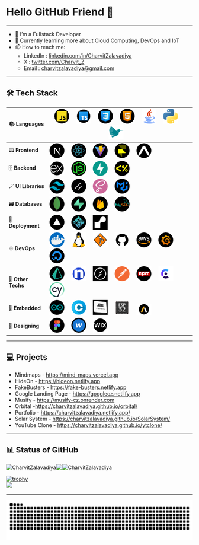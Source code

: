 # Hello GitHub Friend 👋

***

- 🔭 I’m a Fullstack Developer
- 🌱 Currently learning more about Cloud Computing, DevOps and IoT
- 📫 How to reach me:
  - LinkedIn : <a href='https://www.linkedin.com/in/charvit-zalavadiya-1b34b3243/'>linkedin.com/in/CharvitZalavadiya</a>
  - X : <a href='https://twitter.com/Charvit_Z'>twitter.com/Charvit_Z</a>
  - Email : charvitzalavadiya@gmail.com

***

## 🛠 Tech Stack

| 📚 **Languages**  | <img src="javascript.png" width='40px' heigth='20px'>&nbsp;&nbsp;&nbsp;&nbsp;&nbsp;<img src="typescript.png" width='40px' heigth='20px'>&nbsp;&nbsp;&nbsp;&nbsp;&nbsp;<img src="css.png" width='40px' heigth='20px'>&nbsp;&nbsp;&nbsp;&nbsp;&nbsp;<img src="html.png" width='40px' heigth='20px'>&nbsp;&nbsp;&nbsp;&nbsp;&nbsp;<img src="java.png" width='40px' heigth='20px'>&nbsp;&nbsp;&nbsp;&nbsp;&nbsp;<img src="python.png" width='40px' heigth='20px'>&nbsp;&nbsp;&nbsp;&nbsp;&nbsp;<img src="latex.png" width='40px' heigth='20px'>&nbsp;&nbsp;&nbsp;&nbsp;&nbsp; |
|-------------------|---|
| 📟 **Frontend**   | <img src="next.png" width='40px' heigth='20px'>&nbsp;&nbsp;&nbsp;&nbsp;&nbsp;<img src="react.png" width='40px' heigth='20px'>&nbsp;&nbsp;&nbsp;&nbsp;&nbsp;<img src="vite.png" width='40px' heigth='20px'>&nbsp;&nbsp;&nbsp;&nbsp;&nbsp;<img src="framer.png" width='40px' heigth='20px'>&nbsp;&nbsp;&nbsp;&nbsp;&nbsp;<img src="expo.png" width='40px' heigth='20px'>&nbsp;&nbsp;&nbsp;&nbsp;&nbsp; |
| 🗄️ **Backend**     | <img src="express-js.png" width='40px' heigth='20px'>&nbsp;&nbsp;&nbsp;&nbsp;&nbsp;<img src="node-js.png" width='40px' heigth='20px'>&nbsp;&nbsp;&nbsp;&nbsp;&nbsp;<img src="fastapi.png" width='40px' heigth='20px'>&nbsp;&nbsp;&nbsp;&nbsp;&nbsp;<img src="ejs.png" width='40px' heigth='20px'>&nbsp;&nbsp;&nbsp;&nbsp;&nbsp; |
| 🪄 **UI Libraries**| <img src="tailwind-css.png" width='40px' heigth='20px'>&nbsp;&nbsp;&nbsp;&nbsp;&nbsp;<img src="shadcn.png" width='40px' heigth='20px'>&nbsp;&nbsp;&nbsp;&nbsp;&nbsp;<img src="sass (1).png" width='40px' heigth='20px'>&nbsp;&nbsp;&nbsp;&nbsp;&nbsp;<img src="mui.png" width='40px' heigth='20px'>&nbsp;&nbsp;&nbsp;&nbsp;&nbsp; |
| 🗃️ **Databases**  | <img src="mongo.png" width='40px' heigth='20px'>&nbsp;&nbsp;&nbsp;&nbsp;&nbsp;<img src="supabase.png" width='40px' heigth='20px'>&nbsp;&nbsp;&nbsp;&nbsp;&nbsp;<img src="firebase.png" width='40px' heigth='20px'>&nbsp;&nbsp;&nbsp;&nbsp;&nbsp;<img src="mysql.png" width='40px' heigth='20px'>&nbsp;&nbsp;&nbsp;&nbsp;&nbsp; |
| 🛫 **Deployment**     | <img src="vercel.png" width='40px' heigth='20px'>&nbsp;&nbsp;&nbsp;&nbsp;&nbsp;<img src="netlify.png" width='40px' heigth='20px'>&nbsp;&nbsp;&nbsp;&nbsp;&nbsp;<img src="render.png" width='40px' heigth='20px'>&nbsp;&nbsp;&nbsp;&nbsp;&nbsp; |
| ♾️ **DevOps**     | <img src="docker.png" width='40px' heigth='20px'>&nbsp;&nbsp;&nbsp;&nbsp;&nbsp;<img src="linux.png" width='40px' heigth='20px'>&nbsp;&nbsp;&nbsp;&nbsp;&nbsp;<img src="git.png" width='40px' heigth='20px'>&nbsp;&nbsp;&nbsp;&nbsp;&nbsp;<img src="github.png" width='40px' heigth='20px'>&nbsp;&nbsp;&nbsp;&nbsp;&nbsp;<img src="aws.png" width='40px' heigth='20px'>&nbsp;&nbsp;&nbsp;&nbsp;&nbsp;<img src="grafana.png" width='40px' heigth='20px'>&nbsp;&nbsp;&nbsp;&nbsp;&nbsp;<img src="digitalOcean.png" width='40px' heigth='20px'>&nbsp;&nbsp;&nbsp;&nbsp;&nbsp; |
| 🤖 **Other Techs** | <img src="prisma.png" width='40px' heigth='20px'>&nbsp;&nbsp;&nbsp;&nbsp;&nbsp;<img src="ngrok.png" width='40px' heigth='20px'>&nbsp;&nbsp;&nbsp;&nbsp;&nbsp;<img src="socketio.png" width='40px' heigth='20px'>&nbsp;&nbsp;&nbsp;&nbsp;&nbsp;<img src="postman-api.png" width='40px' heigth='20px'>&nbsp;&nbsp;&nbsp;&nbsp;&nbsp;<img src="npm.png" width='40px' heigth='20px'>&nbsp;&nbsp;&nbsp;&nbsp;&nbsp;<img src="clerk.png" width='40px' heigth='20px'>&nbsp;&nbsp;&nbsp;&nbsp;&nbsp;<img src="cypress.png" width='40px' heigth='20px'>&nbsp;&nbsp;&nbsp;&nbsp;&nbsp; |
| 🦾 **Embedded**  | <img src="arduino.png" width='40px' heigth='20px'>&nbsp;&nbsp;&nbsp;&nbsp;&nbsp;<img src="c.png" width='40px' heigth='20px'>&nbsp;&nbsp;&nbsp;&nbsp;&nbsp;<img src="atmega.png" width='40px' heigth='20px'>&nbsp;&nbsp;&nbsp;&nbsp;&nbsp;<img src="esp32.png" width='40px' heigth='20px'>&nbsp;&nbsp;&nbsp;&nbsp;&nbsp;<img src="ansys1.png" width='40px' heigth='20px'>&nbsp;&nbsp;&nbsp;&nbsp;&nbsp; |
| 🎨 **Designing**  | <img src="figma.png" width='40px' heigth='20px'>&nbsp;&nbsp;&nbsp;&nbsp;&nbsp;<img src="webflow.png" width='40px' heigth='20px'>&nbsp;&nbsp;&nbsp;&nbsp;&nbsp;<img src="wix.png" width='40px' heigth='20px'>&nbsp;&nbsp;&nbsp;&nbsp;&nbsp; |

<!-- #### 📚 Languages
<img src="javascript.png" width='40px' heigth='20px'>&nbsp;&nbsp;&nbsp;&nbsp;&nbsp;
<img src="typescript.png" width='40px' heigth='20px'>&nbsp;&nbsp;&nbsp;&nbsp;&nbsp;
<img src="css.png" width='40px' heigth='20px'>&nbsp;&nbsp;&nbsp;&nbsp;&nbsp;
<img src="html.png" width='40px' heigth='20px'>&nbsp;&nbsp;&nbsp;&nbsp;&nbsp;
<img src="java.png" width='40px' heigth='20px'>&nbsp;&nbsp;&nbsp;&nbsp;&nbsp;
<img src="python.png" width='40px' heigth='20px'>&nbsp;&nbsp;&nbsp;&nbsp;&nbsp;
<img src="c.png" width='40px' heigth='20px'>&nbsp;&nbsp;&nbsp;&nbsp;&nbsp;
<img src="latex.png" width='40px' heigth='20px'>&nbsp;&nbsp;&nbsp;&nbsp;&nbsp;

#### 📟 Frontend
<img src="next.png" width='40px' heigth='20px'>&nbsp;&nbsp;&nbsp;&nbsp;&nbsp;
<img src="react.png" width='40px' heigth='20px'>&nbsp;&nbsp;&nbsp;&nbsp;&nbsp;
<img src="vite.png" width='40px' heigth='20px'>&nbsp;&nbsp;&nbsp;&nbsp;&nbsp;

#### 🗄️ Backend
<img src="express-js.png" width='40px' heigth='20px'>&nbsp;&nbsp;&nbsp;&nbsp;&nbsp;
<img src="node-js.png" width='40px' heigth='20px'>&nbsp;&nbsp;&nbsp;&nbsp;&nbsp;
<img src="ejs.png" width='40px' heigth='20px'>&nbsp;&nbsp;&nbsp;&nbsp;&nbsp;

#### 🪄 UI Libraries
<img src="tailwind-css.png" width='40px' heigth='20px'>&nbsp;&nbsp;&nbsp;&nbsp;&nbsp;
<img src="shadcn.png" width='40px' heigth='20px'>&nbsp;&nbsp;&nbsp;&nbsp;&nbsp;
<img src="sass (1).png" width='40px' heigth='20px'>&nbsp;&nbsp;&nbsp;&nbsp;&nbsp;
<img src="mui.png" width='40px' heigth='20px'>&nbsp;&nbsp;&nbsp;&nbsp;&nbsp;

#### 🗃️ Databases
<img src="mongo.png" width='40px' heigth='20px'>&nbsp;&nbsp;&nbsp;&nbsp;&nbsp;
<img src="firebase.png" width='40px' heigth='20px'>&nbsp;&nbsp;&nbsp;&nbsp;&nbsp;
<img src="mysql.png" width='40px' heigth='20px'>&nbsp;&nbsp;&nbsp;&nbsp;&nbsp;

#### 🛫 Deplyment
<img src="vercel.png" width='40px' heigth='20px'>&nbsp;&nbsp;&nbsp;&nbsp;&nbsp;
<img src="netlify.png" width='40px' heigth='20px'>&nbsp;&nbsp;&nbsp;&nbsp;&nbsp;
<img src="render.png" width='40px' heigth='20px'>&nbsp;&nbsp;&nbsp;&nbsp;&nbsp;

#### ♾️ DevOps
<img src="docker.png" width='40px' heigth='20px'>&nbsp;&nbsp;&nbsp;&nbsp;&nbsp;
<img src="linux.png" width='40px' heigth='20px'>&nbsp;&nbsp;&nbsp;&nbsp;&nbsp;
<img src="git.png" width='40px' heigth='20px'>&nbsp;&nbsp;&nbsp;&nbsp;&nbsp;
<img src="github.png" width='40px' heigth='20px'>&nbsp;&nbsp;&nbsp;&nbsp;&nbsp;

#### 🤖 Other Techs
<img src="socketio.png" width='40px' heigth='20px'>&nbsp;&nbsp;&nbsp;&nbsp;&nbsp;
<img src="postman-api.png" width='40px' heigth='20px'>&nbsp;&nbsp;&nbsp;&nbsp;&nbsp;
<img src="npm.png" width='40px' heigth='20px'>&nbsp;&nbsp;&nbsp;&nbsp;&nbsp;
<img src="clerk.png" width='40px' heigth='20px'>&nbsp;&nbsp;&nbsp;&nbsp;&nbsp;
<img src="aws.png" width='40px' heigth='20px'>&nbsp;&nbsp;&nbsp;&nbsp;&nbsp;
<img src="grafana.png" width='40px' heigth='20px'>&nbsp;&nbsp;&nbsp;&nbsp;&nbsp;
<img src="digitalOcean.png" width='40px' heigth='20px'>&nbsp;&nbsp;&nbsp;&nbsp;&nbsp;

#### 🦾 Embedded
<img src="arduino.png" width='40px' heigth='20px'>&nbsp;&nbsp;&nbsp;&nbsp;&nbsp;
<img src="c.png" width='40px' heigth='20px'>&nbsp;&nbsp;&nbsp;&nbsp;&nbsp;
<img src="atmega.png" width='40px' heigth='20px'>&nbsp;&nbsp;&nbsp;&nbsp;&nbsp;
<img src="esp32.png" width='40px' heigth='20px'>&nbsp;&nbsp;&nbsp;&nbsp;&nbsp;

#### 🎨 Web Designing
<img src="figma.png" width='40px' heigth='20px'>&nbsp;&nbsp;&nbsp;&nbsp;&nbsp;
<img src="webflow.png" width='40px' heigth='20px'>&nbsp;&nbsp;&nbsp;&nbsp;&nbsp;
<img src="wix.png" width='40px' heigth='20px'>&nbsp;&nbsp;&nbsp;&nbsp;&nbsp; -->

***

## 💻 Projects

- Mindmaps - https://mind-maps.vercel.app
- HideOn - https://hideon.netlify.app
- FakeBusters - https://fake-busters.netlify.app
- Google Landing Page - https://googlecz.netlify.app
- Musify - https://musify-cz.onrender.com
- Orbital -https://charvitzalavadiya.github.io/orbital/
- Portfolio -  https://charvitzalavadiya.netlify.app/
- Solar System - https://charvitzalavadiya.github.io/SolarSystem/
- YouTube Clone - https://charvitzalavadiya.github.io/ytclone/

***

## 📊 Status of GitHub

<p><img align="left" src="https://github-readme-stats.vercel.app/api/top-langs?username=CharvitZalavadiya&theme=blue-green&show_icons=true&locale=en&layout=compact" alt="CharvitZalavadiya" /></p>
<p><img align="left" src="https://nirzak-streak-stats.vercel.app/?user=CharvitZalavadiya&theme=blue-green&hide_border=false" /></p>
<img align="left" src="https://github-readme-stats.vercel.app/api?username=CharvitZalavadiya&theme=blue-green&show_icons=true&locale=en" alt="CharvitZalavadiya" /><br/>


<!-- <br>![](https://github-readme-streak-stats.herokuapp.com/?user=CharvitZalavadiya&theme=blue-green&hide_border=false)<br/> -->

[![trophy](https://github-profile-trophy.vercel.app/?username=CharvitZalavadiya&theme=monokai&row=1&column=7&margin-w=15)](https://github.com/ryo-ma/github-profile-trophy)<br>
[![](https://visitcount.itsvg.in/api?id=CharvitZalavadiya&icon=0&color=0)](https://visitcount.itsvg.in)

***

<img src="https://raw.githubusercontent.com/CharvitZalavadiya/CharvitZalavadiya/output/snake.svg" alt="Snake animation" />
